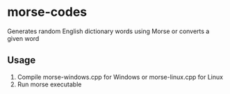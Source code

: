 # morse-codes
Generates random English dictionary words using Morse or converts a given word


## Usage

1. Compile morse-windows.cpp for Windows or morse-linux.cpp for Linux
2. Run morse executable
